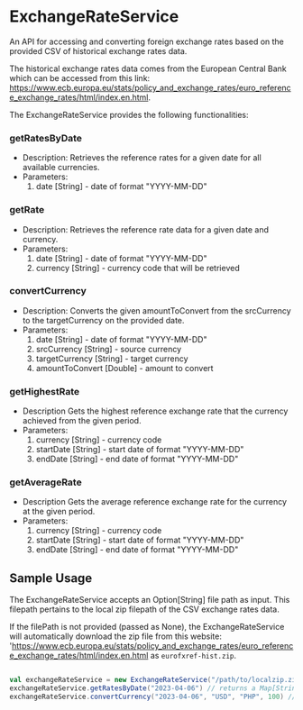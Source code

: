 # ExchangeRateService
An API for accessing and converting foreign exchange rates based on the provided CSV of historical exchange rates data. 

The historical exchange rates data comes from the European Central Bank which can be accessed from this link: 
https://www.ecb.europa.eu/stats/policy_and_exchange_rates/euro_reference_exchange_rates/html/index.en.html.

The ExchangeRateService provides the following functionalities:
     
### getRatesByDate 

* Description:
    Retrieves the reference rates for a given date for all available currencies.
* Parameters:
  1. date [String] - date of format "YYYY-MM-DD"

### getRate

* Description:
  Retrieves the reference rate data for a given date and currency.
* Parameters:
  1. date [String] - date of format "YYYY-MM-DD"
  2. currency [String] - currency code that will be retrieved

### convertCurrency

* Description:
  Converts the given amountToConvert from the srcCurrency to the targetCurrency on the provided date.
* Parameters:
  1. date [String] - date of format "YYYY-MM-DD"
  2. srcCurrency [String] - source currency
  3. targetCurrency [String] - target currency
  4. amountToConvert [Double] - amount to convert

### getHighestRate

* Description
  Gets the highest reference exchange rate that the currency achieved from the given period.
* Parameters:
  1. currency [String] - currency code
  2. startDate [String] - start date of format "YYYY-MM-DD"
  3. endDate [String] - end date of format "YYYY-MM-DD"

### getAverageRate 

* Description
  Gets the average reference exchange rate for the currency at the given period.
* Parameters:
  1. currency [String] - currency code
  2. startDate [String] - start date of format "YYYY-MM-DD"
  3. endDate [String] - end date of format "YYYY-MM-DD"

## Sample Usage 
The ExchangeRateService accepts an Option[String] file path as input.
This filepath pertains to the local zip filepath of the CSV exchange rates data.

If the filePath is not provided (passed as None), the ExchangeRateService will automatically download the zip file from 
this website: 'https://www.ecb.europa.eu/stats/policy_and_exchange_rates/euro_reference_exchange_rates/html/index.en.html
as `eurofxref-hist.zip`.
```scala

val exchangeRateService = new ExchangeRateService("/path/to/localzip.zip")
exchangeRateService.getRatesByDate("2023-04-06") // returns a Map[String, Double] where the key=currency code and the value is its corresponding reference rate.
exchangeRateService.convertCurrency("2023-04-06", "USD", "PHP", 100) // returns an Option[Double] of the converted currency. It will return None if the currency is not available on the input date.
```